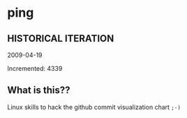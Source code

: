 # ping

## HISTORICAL ITERATION
2009-04-19

Incremented: 4339

## What is this?? 
Linux skills to hack the github commit visualization chart `;-)`
